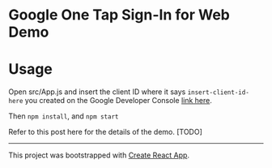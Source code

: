 # Google One Tap Sign-In for Web Demo

# Usage
Open src/App.js and insert the client ID where it says `insert-client-id-here` you created on the Google Developer Console [link here](https://console.developers.google.com/apis/credentials).

Then `npm install`, and `npm start`

Refer to this post here for the details of the demo. [TODO]

---
This project was bootstrapped with [Create React App](https://github.com/facebook/create-react-app).
